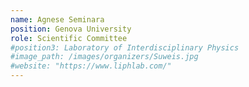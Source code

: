 ```yaml
---
name: Agnese Seminara
position: Genova University
role: Scientific Committee
#position3: Laboratory of Interdisciplinary Physics
#image_path: /images/organizers/Suweis.jpg
#website: "https://www.liphlab.com/"
---
```

